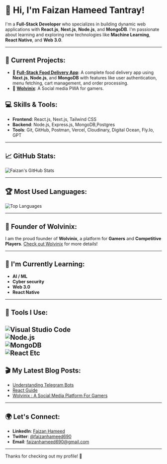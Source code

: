 # 👋 Hi, I'm Faizan Hameed Tantray!

I'm a **Full-Stack Developer** who specializes in building dynamic web applications with **React.js**, **Next.js**, **Node.js**, and **MongoDB**. I'm passionate about learning and exploring new technologies like **Machine Learning**, **React Native**, and **Web 3.0**.

---

## 🔭 Current Projects:
- 🍔 **[Full-Stack Food Delivery App](https://foodify-seven.vercel.app)**: A complete food delivery app using **Next.js**, **Node.js**, and **MongoDB** with features like user authentication, menu fetching, cart management, and order processing.  
- 🚀 **[Wolvinix](https://wolvinix.com)**: A Social media PWA for gamers.

## 💻 Skills & Tools:
- **Frontend**: React.js, Next.js, Tailwind CSS
- **Backend**: Node.js, Express.js, MongoDB,Postgres
- **Tools**: Git, GitHub, Postman, Vercel, Cloudinary, Digital Ocean, Fly.Io, GPT

---

## 📈 GitHub Stats:

![Faizan's GitHub Stats](https://github-readme-stats.vercel.app/api?username=faizcasm&show_icons=true&count_private=true&theme=radical&hide_title=true)

---

## 🏆 Most Used Languages:

![Top Languages](https://github-readme-stats.vercel.app/api/top-langs/?username=faizcasm&layout=compact&theme=radical)

---

## 🌟 Founder of **Wolvinix**:
I am the proud founder of **Wolvinix**, a platform for **Gamers** and **Competitive Players**. [Check out Wolvinix](https://wolvinix.com) for more details!

---

## 🌱 I'm Currently Learning:
- **AI / ML**
- **Cyber security**
- **Web 3.0**
- **React Native**

---

## 🔧 Tools I Use:

![Visual Studio Code](https://img.shields.io/badge/VS_Code-007ACC?style=flat&logo=visualstudiocode&logoColor=white)  
![Node.js](https://img.shields.io/badge/Node.js-339933?style=flat&logo=node.js&logoColor=white)  
![MongoDB](https://img.shields.io/badge/MongoDB-47A248?style=flat&logo=mongodb&logoColor=white)  
![React](https://img.shields.io/badge/React-61DAFB?style=flat&logo=react&logoColor=black)
Etc
---

## 🎬 My Latest Blog Posts:

<!-- BLOG-POST-LIST:START -->
- [Understanding Telegram Bots](https://faizcasm.in/blog/dark-web)
- [React Guide](https://faizcasm.in/blog/me)
- [Wolvinix : A Social Media Platform For Gamers](https://faizcasm.in/blog/wolvinix)
<!-- BLOG-POST-LIST:END -->

---

## 🌍 Let's Connect:
- **LinkedIn**: [Faizan Hameed](https://linkedin.com/in/faizan-hameed-tantray)  
- **Twitter**: [@faizanhameed690](https://twitter.com/faizcasm)  
- **Email**: [faizanhameed690@gmail.com](mailto:faizanhameed690@gmail.com)

---

Thanks for checking out my profile! 🚀
